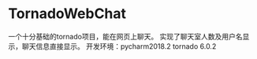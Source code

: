 # TornadoWebChat
一个十分基础的tornado项目，能在网页上聊天。
实现了聊天室人数及用户名显示，聊天信息直接显示。
开发环境：pycharm2018.2
tornado 6.0.2
